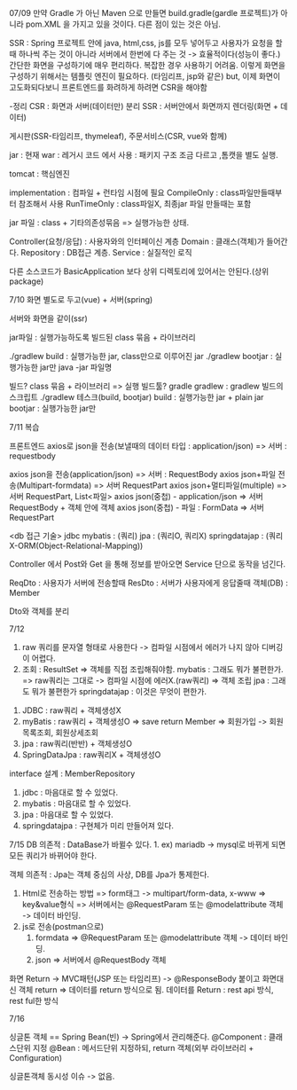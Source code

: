 07/09
만약 Gradle 가 아닌 Maven 으로 만들면
build.gradle(gardle 프로젝트)가 아니라 pom.XML 을 가지고 있을 것이다.
다른 점이 있는 것은 아님.

SSR : Spring 프로젝트 안에 java, html,css, js를 모두 넣어두고
사용자가 요청을 할때 하나씩 주는 것이 아니라 
서버에서 한번에 다 주는 것 -> 효율적이다(성능이 좋다.)
간단한 화면을 구성하기에 매우 편리하다. 복잡한 경우 사용하기 어려움.
이렇게 화면을 구성하기 위해서는 템플릿 엔진이 필요하다. (타임리프, jsp와 같은)
but, 이제 화면이 고도화되다보니 프론트엔드를 화려하게 하려면 CSR을 해야함

-정리
CSR : 화면과 서버(데이터만) 분리
SSR : 서버안에서 화면까지 렌더링(화면 + 데이터)

게시판(SSR-타임리프, thymeleaf), 주문서비스(CSR, vue와 함께)

jar : 현재
war : 레거시 코드 에서 사용 : 패키지 구조 조금 다르고 ,톰캣을 별도 실행.

tomcat : 핵심엔진 

implementation : 컴파일 + 런타임 시점에 필요
CompileOnly : class파일만들때부터 참조해서 사용
RunTimeOnly : class파일X, 최종jar 파일 만들때는 포함

jar 파일 : class + 기타의존성묶음 => 실행가능한 상태.


Controller(요청/응답) : 사용자와의 인터페이신 계층
Domain : 클래스(객체)가 들어간다.
Repository : DB접근 계층.
Service : 실질적인 로직

다른 소스코드가 BasicApplication 보다 상위 디렉토리에 있어서는 안된다.(상위 package)

7/10
화면 별도로 두고(vue) + 서버(spring)

서버와 화면을 같이(ssr)

jar파일 : 실행가능하도록 빌드된 class 묶음 + 라이브러리

./gradlew build : 실행가능한 jar, class만으로 이루어진 jar
./gradlew bootjar : 실행가능한 jar만
java -jar 파일명

빌드? class 묶음 + 라이브러리 => 실행
빌드툴? gradle
gradlew : gradlew 빌드의 스크립트
./gradlew 테스크(build, bootjar)
build : 실행가능한 jar + plain jar
bootjar : 실행가능한 jar만


7/11 복습

프론트엔드 axios로 json을 전송(보낼때의 데이터 타입 : application/json) => 서버 : requestbody

axios json을 전송(application/json) => 서버 : RequestBody
axios json+파일 전송(Multipart-formdata) => 서버 RequestPart
axios json+멀티파일(multiple) => 서버 RequestPart, List<파일>
axios json(중첩) - application/json => 서버 RequestBody + 객체 안에 객체
axios json(중첩) - 파일 : FormData => 서버 RequestPart

<db 접근 기술>
jdbc mybatis    : (쿼리) 
jpa             : (쿼리O, 쿼리X)
springdatajap   : (쿼리X-ORM(Object-Relational-Mapping))

Controller 에서 Post와 Get 을 통해 정보를 받아오면
Service 단으로 동작을 넘긴다.

ReqDto : 사용자가 서버에 전송할때
ResDto : 서버가 사용자에게 응답줄때
객체(DB) : Member

Dto와 객체를 분리


7/12
1) raw 쿼리를 문자열 형태로 사용한다 -> 컴파일 시점에서 에러가 나지 않아 디버깅이 어렵다.
2) 조회 : ResultSet => 객체를 직접 조립해줘야함.
mybatis : 그래도 뭐가 불편한가.
    => raw쿼리는 그대로 -> 컴파일 시점에 에러X.(raw쿼리)
    => 객체 조립
jpa : 그래도 뭐가 불편한가
springdatajap : 이것은 무엇이 편한가.

1. JDBC : raw쿼리 + 객체생성X
2. myBatis : raw쿼리 + 객체생성O
  => save return Member
  => 회원가입 -> 회원목록조회, 회원상세조회
3. jpa : raw쿼리(반반) + 객체생성O
4. SpringDataJpa : raw쿼리X + 객체생성O

interface 설계 : MemberRepository
1) jdbc : 마음대로 할 수 있었다.
2) mybatis : 마음대로 할 수 있었다.
3) jpa : 마음대로 할 수 있었다.
4) springdatajpa : 구현체가 미리 만들어져 있다.

7/15 
DB 의존적 : DataBase가 바뀔수 있다. 
    1. ex) mariadb -> mysql로 바뀌게 되면 모든 쿼리가 바뀌어야 한다.

객체 의존적 : Jpa는 객체 중심의 사상, DB를 Jpa가 통제한다.

1. Html로 전송하는 방법
    => form태그 -> multipart/form-data, x-www => key&value형식
    => 서버에서는 @RequestParam 또는 @modelattribute 객체 -> 데이터 바인딩.
2. js로 전송(postman으로)
   1) formdata => @RequestParam 또는 @modelattribute 객체 -> 데이터 바인딩.
   2) json => 서버에서 @RequestBody 객체  

화면 Return -> MVC패턴(JSP 또는 타임리프)
    -> @ResponseBody 붙이고 화면대신 객체 return => 데이터를 return 방식으로 됨.
데이터를 Return : rest api 방식, rest ful한 방식


7/16

싱글톤 객체 == Spring Bean(빈) -> Spring에서 관리해준다.
@Component : 클래스단위 지정
@Bean : 메서드단위 지정하되, return 객체(외부 라이브러리 + Configuration)

싱글톤객체 동시성 이슈 -> 없음.